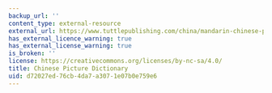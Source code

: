 ```yaml
---
backup_url: ''
content_type: external-resource
external_url: https://www.tuttlepublishing.com/china/mandarin-chinese-picture-dictionary
has_external_licence_warning: true
has_external_license_warning: true
is_broken: ''
license: https://creativecommons.org/licenses/by-nc-sa/4.0/
title: Chinese Picture Dictionary
uid: d72027ed-76cb-4da7-a307-1e07b0e759e6
---
```

